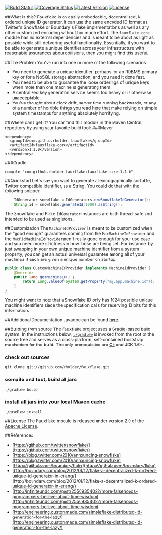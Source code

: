 [![Build Status](http://img.shields.io/travis/rholder/fauxflake.svg)](https://travis-ci.org/rholder/fauxflake) [![Coverage Status](http://img.shields.io/coveralls/rholder/fauxflake.svg)](https://coveralls.io/r/rholder/fauxflake?branch=master) [![Latest Version](http://img.shields.io/badge/latest-1.1.0-brightgreen.svg)](https://github.com/rholder/fauxflake/releases/tag/v1.1.0) [![License](http://img.shields.io/badge/license-apache%202-brightgreen.svg)](https://github.com/rholder/fauxflake/blob/master/LICENSE)

##What is this?
Fauxflake is an easily embeddable, decentralized, k-ordered unique ID generator.
It can use the same encoded ID format as Twitter's Snowflake or Boundary's
Flake implementations as well as any other customized encoding without too much
effort. The `fauxflake-core` module has no external dependencies and is meant to
be about as light as possible while still delivering useful functionality.
Essentially, if you want to be able to generate a unique identifier across your
infrastructure with reasonable assurances about collisions, then you might find
this useful.

##The Problem
You've run into one or more of the following scenarios:
* You need to generate a unique identifier, perhaps for an RDBMS primary key or
for a NoSQL storage abstraction, and you need it done fast.
* You need to be able to guarantee the loose orderings of unique keys when more
than one machine is generating them.
* A centralized key generation service seems too heavy or is otherwise unacceptable.
* You've thought about clock drift, server time running backwards, or
any of a number of horrible things you read [here](http://infiniteundo.com/post/25509354022/more-falsehoods-programmers-believe-about-time-wisdom)
that make relying on simple system timestamps for anything absolutely
horrifying.

##Where can I get it?
You can find this module in the Maven Central repository by using your favorite
build tool:
###Maven

    <dependency>
      <groupId>com.github.rholder.fauxflake</groupId>
      <artifactId>fauxflake-core</artifactId>
      <version>1.1.0</version>
    </dependency>

###Gradle

    compile "com.github.rholder.fauxflake:fauxflake-core:1.1.0"

##Quickstart
Let's say you want to generate a lexicographically sortable, Twitter compatible
identifier, as a String. You could do that with the following snippet:
```java
    IdGenerator snowflake = IdGenerators.newSnowflakeIdGenerator();
    String id = snowflake.generateId(1000).asString();
```

The Snowflake and Flake `IdGenerator` instances are both thread-safe and
intended to be used as singletons.

##Customization
The `MachineIdProvider` is meant to be customized when the "good enough"
guarantees coming from the `MacMachineIdProvider` and the
`MacPidMachineIdProvider`aren't really good enough for your use case and you
need more strictness in how those are being set. For instance, by just swapping
in your own unique machine identifier from a system property, you can get an
actual universal guarantee among all of your machines if each are given a unique
number on startup:

```java
public class CustomMachineIdProvider implements MachineIdProvider {
    @Override
    public long getMachineId() {
        return Long.valueOf(System.getProperty("my.app.machine.id"));
    }
}
```

You might want to note that a Snowflake ID only has 1024 possible unique machine
identifiers since the specification calls for reserving 10 bits for this
information.

##Additional Documentation
Javadoc can be found [here](http://rholder.github.io/fauxflake/javadoc/1.1.0/fauxflake-core/index.html).

##Building from source
The Fauxflake project uses a [Gradle](http://gradle.org)-based build system. In the instructions
below, [`./gradlew`](http://vimeo.com/34436402) is invoked from the root of the source tree and serves as
a cross-platform, self-contained bootstrap mechanism for the build. The only
prerequisites are [Git](https://help.github.com/articles/set-up-git) and JDK 1.6+.

### check out sources
`git clone git://github.com/rholder/fauxflake.git`

### compile and test, build all jars
`./gradlew build`

### install all jars into your local Maven cache
`./gradlew install`

##License
The Fauxflake module is released under version 2.0 of the
[Apache License](http://www.apache.org/licenses/LICENSE-2.0).

##References
* [https://github.com/twitter/snowflake/](https://github.com/twitter/snowflake/)
* [https://blog.twitter.com/2010/announcing-snowflake](https://blog.twitter.com/2010/announcing-snowflake)
* [https://github.com/boundary/flake](https://github.com/boundary/flake)
* [http://boundary.com/blog/2012/01/12/flake-a-decentralized-k-ordered-unique-id-generator-in-erlang/](http://boundary.com/blog/2012/01/12/flake-a-decentralized-k-ordered-unique-id-generator-in-erlang/)
* [http://infiniteundo.com/post/25509354022/more-falsehoods-programmers-believe-about-time-wisdom](http://infiniteundo.com/post/25509354022/more-falsehoods-programmers-believe-about-time-wisdom)
* [http://engineering.custommade.com/simpleflake-distributed-id-generation-for-the-lazy/](http://engineering.custommade.com/simpleflake-distributed-id-generation-for-the-lazy/)
